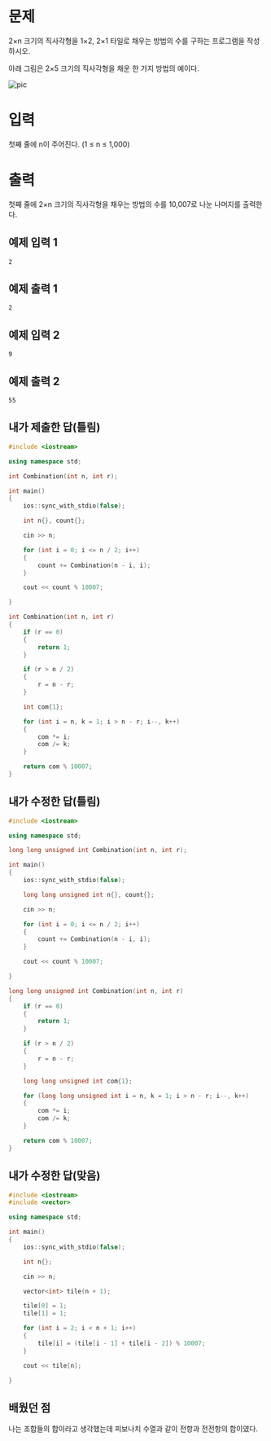 문제
===========
2×n 크기의 직사각형을 1×2, 2×1 타일로 채우는 방법의 수를 구하는 프로그램을 작성하시오.

아래 그림은 2×5 크기의 직사각형을 채운 한 가지 방법의 예이다.

![pic](https://onlinejudgeimages.s3-ap-northeast-1.amazonaws.com/problem/11726/1.png)

입력
==========
첫째 줄에 n이 주어진다. (1 ≤ n ≤ 1,000)

출력
========
첫째 줄에 2×n 크기의 직사각형을 채우는 방법의 수를 10,007로 나눈 나머지를 출력한다.

예제 입력 1
-----------
```
2
```
예제 출력 1 
-----------
```
2
```
예제 입력 2 
-----------
```
9
```
예제 출력 2 
--------
```
55
```

내가 제출한 답(틀림)
----------------
```cpp
#include <iostream>

using namespace std;

int Combination(int n, int r);

int main()
{
	ios::sync_with_stdio(false);

	int n{}, count{};

	cin >> n;

	for (int i = 0; i <= n / 2; i++)
	{
		count += Combination(n - i, i);
	}

	cout << count % 10007;

}

int Combination(int n, int r)
{
	if (r == 0)
	{
		return 1;
	}

	if (r > n / 2)
	{
		r = n - r;
	}

	int com{1};

	for (int i = n, k = 1; i > n - r; i--, k++)
	{
		com *= i;
		com /= k;
	}

	return com % 10007;
}
```

내가 수정한 답(틀림)
-------------
```cpp
#include <iostream>

using namespace std;

long long unsigned int Combination(int n, int r);

int main()
{
	ios::sync_with_stdio(false);

	long long unsigned int n{}, count{};

	cin >> n;

	for (int i = 0; i <= n / 2; i++)
	{
		count += Combination(n - i, i);
	}

	cout << count % 10007;

}

long long unsigned int Combination(int n, int r)
{
	if (r == 0)
	{
		return 1;
	}

	if (r > n / 2)
	{
		r = n - r;
	}

	long long unsigned int com{1};

	for (long long unsigned int i = n, k = 1; i > n - r; i--, k++)
	{
		com *= i;
		com /= k;
	}

	return com % 10007;
}
```

내가 수정한 답(맞음)
----------
```cpp
#include <iostream>
#include <vector>

using namespace std;

int main()
{
	ios::sync_with_stdio(false);

	int n{};

	cin >> n;

	vector<int> tile(n + 1);

	tile[0] = 1;
	tile[1] = 1;

	for (int i = 2; i < n + 1; i++)
	{
		tile[i] = (tile[i - 1] + tile[i - 2]) % 10007;
	}

	cout << tile[n];

}
```

배웠던 점
---------------

나는 조합들의 합이라고 생각했는데 피보나치 수열과 같이 전항과 전전항의 합이였다.
